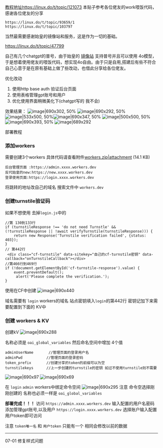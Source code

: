 
[教程地址https://linux.do/t/topic/121073](https://linux.do/t/topic/121073)
本贴子参考各位佬友的work喂饭代码，感谢各位佬友的分享
```
https://linux.do/t/topic/93659/1
https://linux.do/t/topic/103797
```
当然最需要感谢始皇的镜像站和服务，这是作为一切的基础。

https://linux.do/t/topic/47799

自己有几个chatgpt的普号，由于始皇的 [镜像站](https://new.oaifree.com/) 支持普号并且可以使用 4o模型，于是想着使用佬友的喂饭代码，想实现4o自由。由于只是自用,搭建后有些不符合自己心意于是在原有基础上做了些改动，也借此分享给各位佬友。

优化改动

1. 使用http base auth 验证后台页面
2. 使用表格管理gpt账号和用户
3. 优化使用界面稍微美化下(chatgpt写的 我不会)

效果结果：
![image|690x302, 50%](upload://i4UkJYkvpz2pNXn7mZibRHSze3r.png) ![image|690x292, 50%](upload://ey9vKrnwyn7l0PjMZRt7AcqXqjL.png)![image|533x500, 50%](upload://ynLx3DlZAP2jjJvGyx8987BwMe6.png)![image|690x347, 50%](upload://hlHPsGyKBHmKHg8qccQq6SjHImJ.png)
![image|500x500, 50%](upload://9Odpi0O39Fm6CPZ3LvUSNOcBMEc.png)![image|690x393, 50%](upload://zvNeobxmvr40VyM08TYQAtwtyfD.png)
![image|689x292](upload://8qizVQG2r2Iy5I6uM6zumPf859b.png)


部署教程
### 添加workers

需要创建3个workers 具体代码请查看附件[workers.zip|attachment](upload://qJmxHII7s4gOLYt2uyqghXlwJFm.zip) (14.1 KB)
```
后台管理页面 :https://admin.xxxx.workers.dev
反代始皇的new:https://new.xxxx.workers.dev
登录使用页面:https://login.xxxx.workers.dev
```
将跳转的地址改自己的域名 搜索文件中 `workers.dev`

### 创建turnstile验证码
如果不想使用 去掉`login.js`中的
```
//第 130到133行
if (turnstileResponse !== 'do not need Turnstle' && (!turnstileResponse || !await verifyTurnstile(turnstileResponse))) {
    return new Response('Turnstile verification failed', {status: 403});
}
// 第442行
 <div class="cf-turnstile" data-sitekey="自己的cf-turnstile密钥" data-callback="onTurnstileCallback"></div> 
//第466行到469行
if (!document.getElementById('cf-turnstile-response').value) {
    event.preventDefault();
     alert('Please complete the verification.');
}
````
使用在CF中创建
![image|690x440](upload://rxJcIsiAF3YBfUXjaKYoH9nsN5T.png)

域名需要有 `login` workers的域名 站点密钥填入`login`的第442行 密钥记加下来需要配置到下面的 KV中

### 创建 workers & KV
创建kV 
![image|690x288](upload://4kGXj5lYyZSCU6Lsw1kLttqQyDM.png)

名称必须是 `oai_global_variables` 然后命名空间中增加 4个值
```
adminUserName       //管理页面的登录用户名
adminPwd           //管理页面的登录密码
token_prefix       //创建分享的token的前缀可以为空
turnstilekeys      //上一步创建的turnstile的密钥 如过不使用turnstile则不需要
```
![image|690x97](upload://jCja12znE5vgrvuktNxpN3LbQvu.png)
![image|690x69](upload://7GWkzMB8scmmahMdtmXHLEGc4t8.png)

在  `login`   `admin`   workers中绑定命令空间
![image|690x295](upload://x7UMuKxNRr8dtaOitPVFUW4os5n.png)
注意  命令空选择刚刚创建的  名称也必须一样是  `oai_global_variables`

**部署完成！！！**
访问 `https://admin.xxxx.workers.dev` 输入配置的用户名密码  添加管理gpt账号,以及用户
`https://login.xxxx.workers.dev` 选择账户输入配置用户token即可访问 

注意 `token唯一名` 和 `用户token` 只能有一个 相同会修改以前的数据


-----------------------------------------
07-01  修复样式问题
